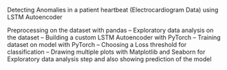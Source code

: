 Detecting Anomalies in a patient heartbeat (Electrocardiogram Data) using LSTM Autoencoder

Preprocessing on the dataset with pandas – Exploratory data analysis on the dataset – Building a custom LSTM Autoencoder with PyTorch – Training dataset on model with PyTorch – Choosing a Loss threshold for classification – Drawing multiple plots with Matplotlib and Seaborn for Exploratory data analysis step and also showing prediction of the model
